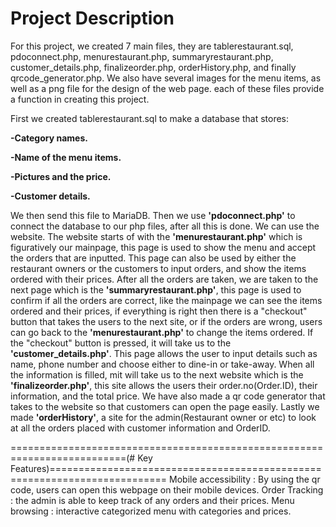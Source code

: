 # Project Description

For this project, we created 7 main files, they are tablerestaurant.sql, pdoconnect.php, menurestaurant.php, summaryrestaurant.php, customer_details.php, finalizeorder.php, orderHistory.php, and finally qrcode_generator.php. We also have several images for the menu items, as well as a png file for the design of the web page. each of these files provide a function in creating this project.

First we created tablerestaurant.sql to make a database that stores:

  **-Category names.**
  
  **-Name of the menu items.**
  
  **-Pictures and the price.**
  
  **-Customer details.**

  
We then send this file to MariaDB. Then we use **'pdoconnect.php'** to connect the database to our php files, after all this is done. We can use the website.
The website starts of with the **'menurestaurant.php'** which is figuratively our mainpage, this page is used to show the menu and accept the orders that are inputted. This page can also be used by either the restaurant owners or the customers to input orders, and show the items ordered with their prices. After all the orders are taken, we are taken to the next page which is the **'summaryrestaurant.php'**, this page is used to confirm if all the orders are correct, like the mainpage we can see the items ordered and their prices, if everything is right then there is a "checkout" button that takes the users to the next site, or if the orders are wrong, users can go back to the **'menurestaurant.php'** to change the items ordered. If the "checkout" button is pressed, it will take us to the **'customer_details.php'**. This page allows the user to input details such as name, phone number and choose either to dine-in or take-away. When all the information is filled, mit will take us to the next website which is the **'finalizeorder.php'**, this site allows the users their order.no(Order.ID), their information, and the total price. We have also made a qr code generator that takes to the website so that customers can open the page easily. Lastly we made **'orderHistory'**, a site for the admin(Restaurant owner or etc) to look at all the orders placed with customer information and OrderID.


==========================================================================(# Key Features)==========================================================================
Mobile accessibility : By using the qr code, users can open this webpage on their mobile devices.
Order Tracking : the admin is able to keep track of any orders and their prices.
Menu browsing : interactive categorized menu with categories and prices.
